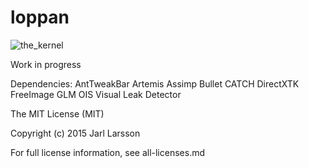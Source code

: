 loppan
==========

![the_kernel](http://upload.wikimedia.org/wikipedia/commons/thumb/d/d1/Fortuneteller_mgx12of12.svg/122px-Fortuneteller_mgx12of12.svg.png)

Work in progress

Dependencies:
AntTweakBar
Artemis
Assimp
Bullet
CATCH
DirectXTK
FreeImage
GLM
OIS
Visual Leak Detector

The MIT License (MIT)

Copyright (c) 2015 Jarl Larsson

For full license information, see all-licenses.md
